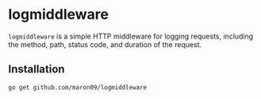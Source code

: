 # logmiddleware

`logmiddleware` is a simple HTTP middleware for logging requests, including the method, path, status code, and duration of the request.

## Installation

```bash
go get github.com/maron09/logmiddleware
